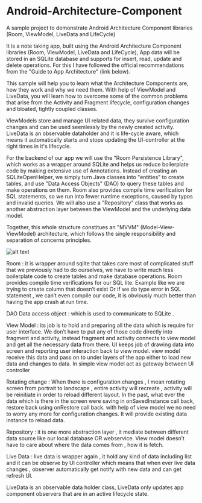 # Android-Architecture-Component
A sample project to demonstrate Android Architecture Component libraries (Room, ViewModel, LiveData and LifeCycle) 

It is a note taking app, built using the Android Architecture Component libraries (Room, ViewModel, LiveData and LifeCycle), App data will be stored in an SQLite database and supports for insert, read, update and delete operations. For this I have followed the official recommendations from the "Guide to App Architecture" (link below).

This sample will help you to learn what the Architecture Components are, how they work and why we need them. With help of ViewModel and LiveData, you will learn how to overcome some of the common problems that arise from the Activity and Fragment lifecycle, configuration changes and bloated, tightly coupled classes. 


ViewModels store and manage UI related data, they survive configuration changes and can be used seemlessly by the newly created activity. LiveData is an observable dataholder and it is life-cycle aware, which means it automatically starts and stops updating the UI-controller at the right times in it's lifecycle.

For the backend of our app we will use the "Room Persistence Library", which works as a wrapper around SQLite and helps us reduce boilerplate code by making extensive use of Annotations. Instead of creating an SQLiteOpenHelper, we simply turn Java classes into "entities" to create tables, and use "Data Access Objects" (DAO) to query these tables and make operations on them. Room also provides compile time verification for SQL statements, so we run into fewer runtime exceptions, caused by typos and invalid queries. We will also use a "Repository" class that works as another abstraction layer between the ViewModel and the underlying data model.

Together, this whole structure constitues an "MVVM" (Model-View-ViewModel) architecture, which follows the single responsibility and separation of concerns principles.

![alt text](https://raw.githubusercontent.com/username/projectname/branch/path/to/img.png)

Room : it is wrapper around sqlite that takes care most of complicated stuff that we previously had to do ourselves, we have to write much less boilerplate code to create tables and make database operations. Room provides compile time verifications for our SQL lite. Example like we are trying to create column that doesn’t exist Or if we do type error in SQL statement , we can’t even compile our code, it is obviously much better than having the app crash at run time. 

DAO Data access object : which is used to communicate to SQLite . 

View Model : its job is to hold and preparing all the data which is require for user interface. We don’t have to put any of those code directly into fragment and activity, instead fragment and activity connects to view model and get all the necessary data from there. UI keeps job of drawing data into screen and reporting user interaction back to view model. view model receive this data and pass on to under layers of the app either to load new data and changes to data. In simple view model act as gateway between UI controller 

Rotating change : When there is configuration changes , I mean rotating screen from portrait to landscape , entire activity will recreate , activity will be reinitiate in order to reload different layout. In the past, what ever the data which is there in the screen were saving in onSavedInstance call back, restore back using onRestore call back. with help of view model we no need to worry any more for configuration changes. It will provide existing data instance to reload data.

Repository : it is one more abstraction layer , it mediate between different data source like our local database OR webservice. View model doesn’t have to care about where the data comes from , how it is fetch. 

Live Data : live data is wrapper again , it hold any kind of data including list and it can be observe by UI controller which means that when ever live data changes , observer automatically get notify with new data and can get refresh UI. 

LiveData is an observable data holder class, LiveData only updates app component observers that are in an active lifecycle state.
